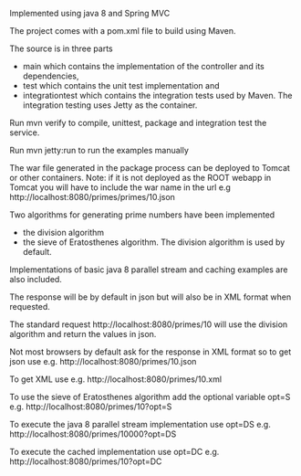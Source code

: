 Implemented using java 8 and Spring MVC

The project comes with a pom.xml file to build using Maven.

The source is in three parts 
- main which contains the implementation of the controller and its dependencies,
- test which contains the unit test implementation and 
- integrationtest which contains the integration tests used by Maven. 
The integration testing uses Jetty as the container.

Run 
    mvn verify
to compile, unittest, package and integration test the service.

Run
    mvn jetty:run
to run the examples manually

The war file generated in the package process can be deployed to Tomcat or other containers.
Note: if it is not deployed as the ROOT webapp in Tomcat you will have to include the war name in the url e.g
    http://localhost:8080/primes/primes/10.json

Two algorithms for generating prime numbers have been implemented
- the division algorithm
- the sieve of Eratosthenes algorithm.
The division algorithm is used by default.

Implementations of basic java 8 parallel stream and caching examples are also included.

The response will be by default in json but will also be in XML format when requested.

The standard request
	http://localhost:8080/primes/10
will use the division algorithm and return the values in json.

Not most browsers by default ask for the response in XML format so to get json use e.g.
	http://localhost:8080/primes/10.json

To get XML use e.g.
	http://localhost:8080/primes/10.xml


To use the sieve of Eratosthenes algorithm add the optional variable opt=S e.g.
	http://localhost:8080/primes/10?opt=S


To execute the java 8 parallel stream implementation use opt=DS e.g.
	http://localhost:8080/primes/10000?opt=DS


To execute the cached implementation use opt=DC e.g.
	http://localhost:8080/primes/10?opt=DC
